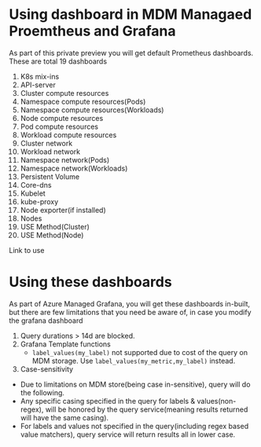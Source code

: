 # Using dashboard in MDM Managaed Proemtheus and Grafana

As part of this private preview you will get default Prometheus dashboards. These are total 19 dashboards
1. K8s mix-ins
2. API-server
3. Cluster compute resources
4. Namespace compute resources(Pods)
5. Namespace compute resources(Workloads)
6. Node compute resources
7. Pod compute resources
8. Workload compute resources
9. Cluster network
10. Workload network
11. Namespace network(Pods)
12. Namespace network(Workloads)
13. Persistent Volume
14. Core-dns
15. Kubelet
16. kube-proxy
17. Node exporter(if installed)
18.  Nodes
19.  USE Method(Cluster)
20.  USE Method(Node)

Link to use 

# Using these dashboards
As part of Azure Managed Grafana, you will get these dashboards in-built, but there are few limitations that you need be aware of, in case you modify the grafana dashboard
1. Query durations > 14d are blocked.
2. Grafana Template functions
   * `label_values(my_label)` not supported due to cost of the query on MDM storage. Use `label_values(my_metric,my_label)` instead.
3. Case-sensitivity
  * Due to limitations on MDM store(being case in-sensitive), query will do the following.
  * Any specific casing specified in the query for labels & values(non-regex), will be honored by the query service(meaning results returned will have the same casing).
  * For labels and values not specified in the query(including regex based value matchers), query service will return results all in lower case.
   
